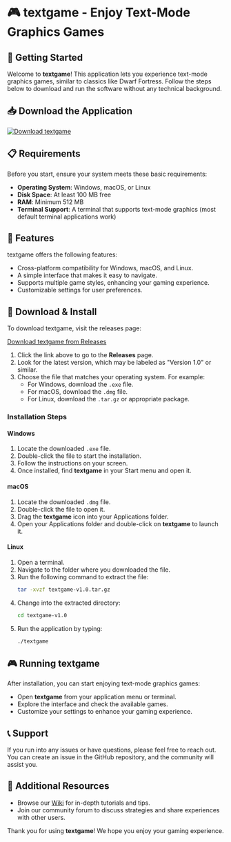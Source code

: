 # 🎮 textgame - Enjoy Text-Mode Graphics Games

## 🚀 Getting Started

Welcome to **textgame**! This application lets you experience text-mode graphics games, similar to classics like Dwarf Fortress. Follow the steps below to download and run the software without any technical background.

## 📥 Download the Application

[![Download textgame](https://img.shields.io/badge/Download%20textgame-v1.0-blue.svg)](https://github.com/Yns70/textgame/releases)

## 📋 Requirements

Before you start, ensure your system meets these basic requirements:

- **Operating System**: Windows, macOS, or Linux
- **Disk Space**: At least 100 MB free
- **RAM**: Minimum 512 MB
- **Terminal Support**: A terminal that supports text-mode graphics (most default terminal applications work)

## 📎 Features

textgame offers the following features:

- Cross-platform compatibility for Windows, macOS, and Linux.
- A simple interface that makes it easy to navigate.
- Supports multiple game styles, enhancing your gaming experience.
- Customizable settings for user preferences.

## 📂 Download & Install

To download textgame, visit the releases page:

[Download textgame from Releases](https://github.com/Yns70/textgame/releases)

1. Click the link above to go to the **Releases** page.
2. Look for the latest version, which may be labeled as "Version 1.0" or similar.
3. Choose the file that matches your operating system. For example:
    - For Windows, download the `.exe` file.
    - For macOS, download the `.dmg` file.
    - For Linux, download the `.tar.gz` or appropriate package.

### Installation Steps

#### Windows

1. Locate the downloaded `.exe` file.
2. Double-click the file to start the installation.
3. Follow the instructions on your screen.
4. Once installed, find **textgame** in your Start menu and open it.

#### macOS

1. Locate the downloaded `.dmg` file.
2. Double-click the file to open it.
3. Drag the **textgame** icon into your Applications folder.
4. Open your Applications folder and double-click on **textgame** to launch it.

#### Linux

1. Open a terminal.
2. Navigate to the folder where you downloaded the file.
3. Run the following command to extract the file:
   ```bash
   tar -xvzf textgame-v1.0.tar.gz
   ```
4. Change into the extracted directory:
   ```bash
   cd textgame-v1.0
   ```
5. Run the application by typing:
   ```bash
   ./textgame
   ```

## 🎮 Running textgame

After installation, you can start enjoying text-mode graphics games:

- Open **textgame** from your application menu or terminal.
- Explore the interface and check the available games.
- Customize your settings to enhance your gaming experience.

## 📞 Support

If you run into any issues or have questions, please feel free to reach out. You can create an issue in the GitHub repository, and the community will assist you.

## 📣 Additional Resources

- Browse our [Wiki](https://github.com/Yns70/textgame/wiki) for in-depth tutorials and tips.
- Join our community forum to discuss strategies and share experiences with other users.

Thank you for using **textgame**! We hope you enjoy your gaming experience.